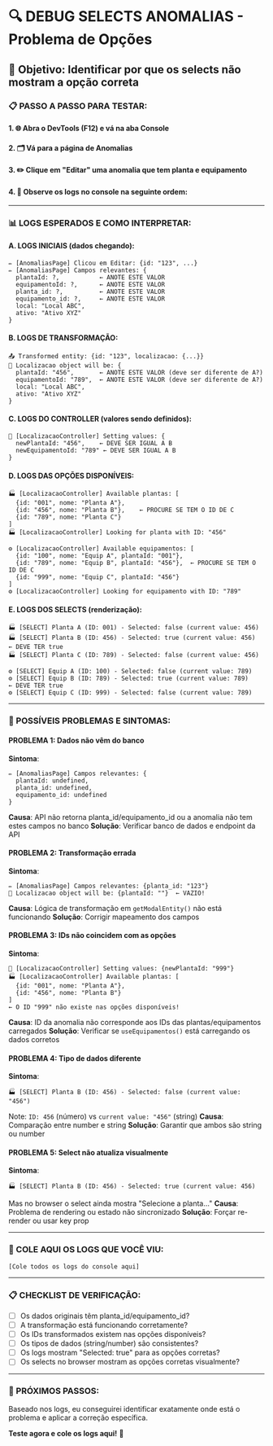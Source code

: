 # 🔍 DEBUG SELECTS ANOMALIAS - Problema de Opções

## 🎯 Objetivo: Identificar por que os selects não mostram a opção correta

### 📋 PASSO A PASSO PARA TESTAR:

#### 1. 🌐 Abra o DevTools (F12) e vá na aba Console
#### 2. 🗂️ Vá para a página de Anomalias
#### 3. ✏️ Clique em "Editar" uma anomalia que tem planta e equipamento
#### 4. 👀 Observe os logs no console na seguinte ordem:

---

### 📊 LOGS ESPERADOS E COMO INTERPRETAR:

#### A. **LOGS INICIAIS** (dados chegando):
```
✏️ [AnomaliasPage] Clicou em Editar: {id: "123", ...}
✏️ [AnomaliasPage] Campos relevantes: {
  plantaId: ?,           ← ANOTE ESTE VALOR
  equipamentoId: ?,      ← ANOTE ESTE VALOR  
  planta_id: ?,          ← ANOTE ESTE VALOR
  equipamento_id: ?,     ← ANOTE ESTE VALOR
  local: "Local ABC",
  ativo: "Ativo XYZ"
}
```

#### B. **LOGS DE TRANSFORMAÇÃO**:
```
📤 Transformed entity: {id: "123", localizacao: {...}}
🎯 Localizacao object will be: {
  plantaId: "456",       ← ANOTE ESTE VALOR (deve ser diferente de A?)
  equipamentoId: "789",  ← ANOTE ESTE VALOR (deve ser diferente de A?)
  local: "Local ABC",
  ativo: "Ativo XYZ"
}
```

#### C. **LOGS DO CONTROLLER** (valores sendo definidos):
```
🔄 [LocalizacaoController] Setting values: {
  newPlantaId: "456",    ← DEVE SER IGUAL A B
  newEquipamentoId: "789" ← DEVE SER IGUAL A B
}
```

#### D. **LOGS DAS OPÇÕES DISPONÍVEIS**:
```
🏭 [LocalizacaoController] Available plantas: [
  {id: "001", nome: "Planta A"},
  {id: "456", nome: "Planta B"},    ← PROCURE SE TEM O ID DE C
  {id: "789", nome: "Planta C"}
]
🏭 [LocalizacaoController] Looking for planta with ID: "456"

⚙️ [LocalizacaoController] Available equipamentos: [
  {id: "100", nome: "Equip A", plantaId: "001"},
  {id: "789", nome: "Equip B", plantaId: "456"},  ← PROCURE SE TEM O ID DE C
  {id: "999", nome: "Equip C", plantaId: "456"}
]
⚙️ [LocalizacaoController] Looking for equipamento with ID: "789"
```

#### E. **LOGS DOS SELECTS** (renderização):
```
🏭 [SELECT] Planta A (ID: 001) - Selected: false (current value: 456)
🏭 [SELECT] Planta B (ID: 456) - Selected: true (current value: 456)   ← DEVE TER true
🏭 [SELECT] Planta C (ID: 789) - Selected: false (current value: 456)

⚙️ [SELECT] Equip A (ID: 100) - Selected: false (current value: 789)
⚙️ [SELECT] Equip B (ID: 789) - Selected: true (current value: 789)    ← DEVE TER true  
⚙️ [SELECT] Equip C (ID: 999) - Selected: false (current value: 789)
```

---

### 🚨 POSSÍVEIS PROBLEMAS E SINTOMAS:

#### PROBLEMA 1: **Dados não vêm do banco**
**Sintoma**: 
```
✏️ [AnomaliasPage] Campos relevantes: {
  plantaId: undefined,
  planta_id: undefined,
  equipamento_id: undefined
}
```
**Causa**: API não retorna planta_id/equipamento_id ou a anomalia não tem estes campos no banco
**Solução**: Verificar banco de dados e endpoint da API

#### PROBLEMA 2: **Transformação errada** 
**Sintoma**:
```
✏️ [AnomaliasPage] Campos relevantes: {planta_id: "123"}
🎯 Localizacao object will be: {plantaId: ""}  ← VAZIO!
```
**Causa**: Lógica de transformação em `getModalEntity()` não está funcionando
**Solução**: Corrigir mapeamento dos campos

#### PROBLEMA 3: **IDs não coincidem com as opções**
**Sintoma**:
```
🔄 [LocalizacaoController] Setting values: {newPlantaId: "999"}
🏭 [LocalizacaoController] Available plantas: [
  {id: "001", nome: "Planta A"},
  {id: "456", nome: "Planta B"}
]
← O ID "999" não existe nas opções disponíveis!
```
**Causa**: ID da anomalia não corresponde aos IDs das plantas/equipamentos carregados
**Solução**: Verificar se `useEquipamentos()` está carregando os dados corretos

#### PROBLEMA 4: **Tipo de dados diferente**
**Sintoma**:
```
🏭 [SELECT] Planta B (ID: 456) - Selected: false (current value: "456")
```
Note: `ID: 456` (número) vs `current value: "456"` (string)
**Causa**: Comparação entre number e string
**Solução**: Garantir que ambos são string ou number

#### PROBLEMA 5: **Select não atualiza visualmente**
**Sintoma**:
```
🏭 [SELECT] Planta B (ID: 456) - Selected: true (current value: 456)
```
Mas no browser o select ainda mostra "Selecione a planta..."
**Causa**: Problema de rendering ou estado não sincronizado
**Solução**: Forçar re-render ou usar key prop

---

### 📝 COLE AQUI OS LOGS QUE VOCÊ VIU:

```
[Cole todos os logs do console aqui]
```

---

### 📋 CHECKLIST DE VERIFICAÇÃO:

- [ ] Os dados originais têm planta_id/equipamento_id?
- [ ] A transformação está funcionando corretamente?  
- [ ] Os IDs transformados existem nas opções disponíveis?
- [ ] Os tipos de dados (string/number) são consistentes?
- [ ] Os logs mostram "Selected: true" para as opções corretas?
- [ ] Os selects no browser mostram as opções corretas visualmente?

---

### 🔧 PRÓXIMOS PASSOS:

Baseado nos logs, eu conseguirei identificar exatamente onde está o problema e aplicar a correção específica.

**Teste agora e cole os logs aqui!** 🎯